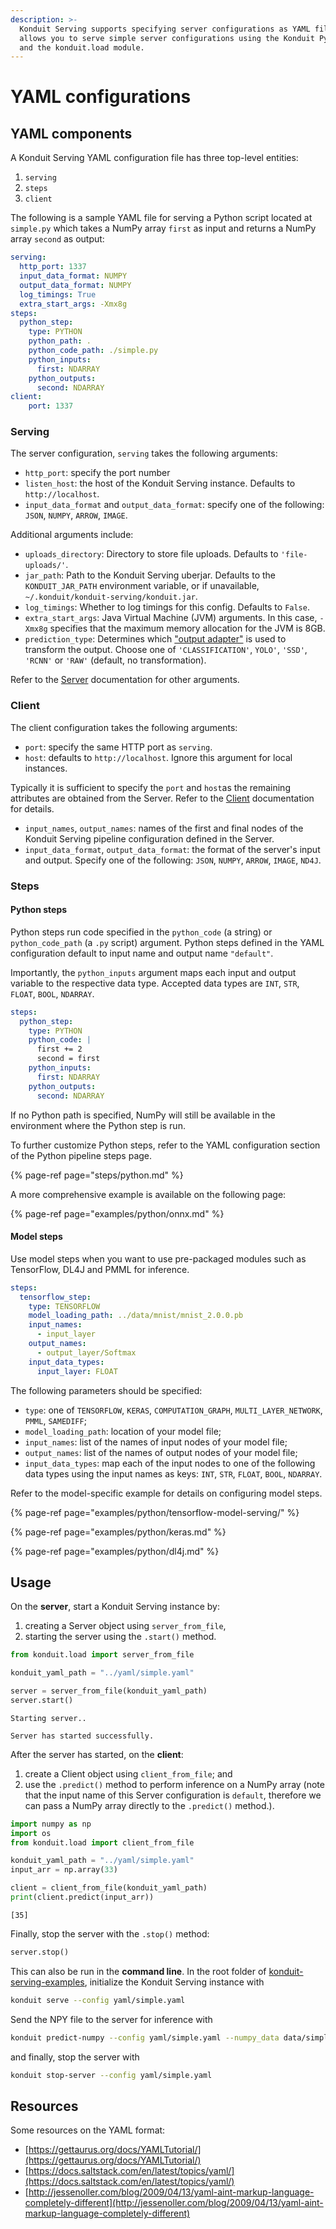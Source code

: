 ```yaml
---
description: >-
  Konduit Serving supports specifying server configurations as YAML files. This
  allows you to serve simple server configurations using the Konduit Python CLI
  and the konduit.load module.
---
```


# YAML configurations

## YAML components

A Konduit Serving YAML configuration file has three top-level entities: 

1. `serving`
2. `steps`
3. `client`

The following is a sample YAML file for serving a Python script located at `simple.py` which takes a NumPy array `first` as input and returns a NumPy array `second` as output:

```yaml
serving:
  http_port: 1337
  input_data_format: NUMPY
  output_data_format: NUMPY
  log_timings: True
  extra_start_args: -Xmx8g
steps:
  python_step:
    type: PYTHON
    python_path: .
    python_code_path: ./simple.py
    python_inputs:
      first: NDARRAY
    python_outputs:
      second: NDARRAY
client:
    port: 1337
```

### Serving

The server configuration, `serving` takes the following arguments:

* `http_port`: specify the port number 
* `listen_host`: the host of the Konduit Serving instance. Defaults to `http://localhost`. 
* `input_data_format` and `output_data_format`: specify one of the following: `JSON`, `NUMPY`, `ARROW`, `IMAGE`.

Additional arguments include: 

* `uploads_directory`: Directory to store file uploads. Defaults to `'file-uploads/'`.
* `jar_path`: Path to the Konduit Serving uberjar. Defaults to the `KONDUIT_JAR_PATH` environment variable, or if unavailable, `~/.konduit/konduit-serving/konduit.jar`. 
* `log_timings`: Whether to log timings for this config. Defaults to `False`.
* `extra_start_args`: Java Virtual Machine \(JVM\) arguments. In this case, `-Xmx8g` specifies that the maximum memory allocation for the JVM is 8GB. 
* `prediction_type`: Determines which ["output adapter"](https://github.com/KonduitAI/konduit-serving/tree/b247b211d5e2441e781ddc960bfed12dff446890/konduit-serving-api/src/main/java/ai/konduit/serving/output) is used to transform the output. Choose one of `'CLASSIFICATION'`, `YOLO'`, `'SSD'`, `'RCNN'` or `'RAW'` \(default, no transformation\). 

Refer to the [Server](server/inference.md) documentation for other arguments.

### Client

The client configuration takes the following arguments:

* `port`: specify the same HTTP port as `serving`. 
* `host`: defaults to `http://localhost`. Ignore this argument for local instances.

Typically it is sufficient to specify the `port` and `host`as the remaining attributes are obtained from the Server. Refer to the [Client](client/python-client.md) documentation for details.

* `input_names`, `output_names`: names of the first and final nodes of the Konduit Serving pipeline configuration defined in the Server. 
* `input_data_format`, `output_data_format`: the format of the server's input and output. Specify one of the following: `JSON`, `NUMPY`, `ARROW`, `IMAGE`, `ND4J`. 

### Steps

#### Python steps 

Python steps run code specified in the `python_code` \(a string\) or `python_code_path` \(a `.py` script\) argument. Python steps defined in the YAML configuration default to input name and output name `"default"`.  

Importantly, the `python_inputs` argument maps each input and output variable to the respective data type. Accepted data types are `INT`, `STR`, `FLOAT`, `BOOL`, `NDARRAY`.

```yaml
steps: 
  python_step: 
    type: PYTHON
    python_code: |
      first += 2
      second = first
    python_inputs:
      first: NDARRAY
    python_outputs:
      second: NDARRAY
```

If no Python path is specified, NumPy will still be available in the environment where the Python step is run. 

To further customize Python steps, refer to the YAML configuration section of the Python pipeline steps page. 

{% page-ref page="steps/python.md" %}

A more comprehensive example is available on the following page: 

{% page-ref page="examples/python/onnx.md" %}

#### Model steps 

Use model steps when you want to use pre-packaged modules such as TensorFlow, DL4J and PMML for inference. 

```yaml
steps:
  tensorflow_step:
    type: TENSORFLOW
    model_loading_path: ../data/mnist/mnist_2.0.0.pb
    input_names:
      - input_layer
    output_names:
      - output_layer/Softmax
    input_data_types:
      input_layer: FLOAT
```

The following parameters should be specified:

* `type`: one of `TENSORFLOW`, `KERAS`, `COMPUTATION_GRAPH`, `MULTI_LAYER_NETWORK`, `PMML`, `SAMEDIFF`;
* `model_loading_path`: location of your model file; 
* `input_names`: list of the names of input nodes of your model file;
* `output_names`: list of the names of output nodes of your model file;
* `input_data_types`: map each of the input nodes to one of the following data types using the input names as keys: `INT`, `STR`, `FLOAT`, `BOOL`, `NDARRAY`. 

Refer to the model-specific example for details on configuring model steps. 

{% page-ref page="examples/python/tensorflow-model-serving/" %}

{% page-ref page="examples/python/keras.md" %}

{% page-ref page="examples/python/dl4j.md" %}

## Usage

On the **server**, start a Konduit Serving instance by: 

1. creating a Server object using `server_from_file`, 
2. starting the server using the `.start()` method. 

```python
from konduit.load import server_from_file

konduit_yaml_path = "../yaml/simple.yaml"

server = server_from_file(konduit_yaml_path)
server.start()
```

```text
Starting server..

Server has started successfully.
```

After the server has started, on the **client**:

1. create a Client object using `client_from_file`; and
2. use the `.predict()` method to perform inference on a NumPy array \(note that the input name of this Server configuration is `default`, therefore we can pass a NumPy array directly to the `.predict()` method.\).

```python
import numpy as np 
import os
from konduit.load import client_from_file

konduit_yaml_path = "../yaml/simple.yaml"
input_arr = np.array(33)

client = client_from_file(konduit_yaml_path)
print(client.predict(input_arr))
```

```text
[35]
```

Finally, stop the server with the `.stop()` method: 

```python
server.stop()
```

This can also be run in the **command line**. In the root folder of [konduit-serving-examples](https://github.com/KonduitAI/konduit-serving-examples), initialize the Konduit Serving instance with 

```bash
konduit serve --config yaml/simple.yaml
```

Send the NPY file to the server for inference with 

```bash
konduit predict-numpy --config yaml/simple.yaml --numpy_data data/simple/input_arr.npy
```

and finally, stop the server with 

```bash
konduit stop-server --config yaml/simple.yaml
```

## Resources 

Some resources on the YAML format:

* [https://gettaurus.org/docs/YAMLTutorial/](https://gettaurus.org/docs/YAMLTutorial/)
* [https://docs.saltstack.com/en/latest/topics/yaml/](https://docs.saltstack.com/en/latest/topics/yaml/)
* [http://jessenoller.com/blog/2009/04/13/yaml-aint-markup-language-completely-different](http://jessenoller.com/blog/2009/04/13/yaml-aint-markup-language-completely-different)

